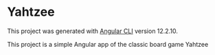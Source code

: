 # Yahtzee

This project was generated with [Angular CLI](https://github.com/angular/angular-cli) version 12.2.10.

This project is a simple Angular app of the classic board game Yahtzee
